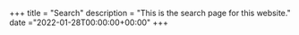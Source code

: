 +++
title = "Search"
description = "This is the search page for this website."
date ="2022-01-28T00:00:00+00:00"
+++
